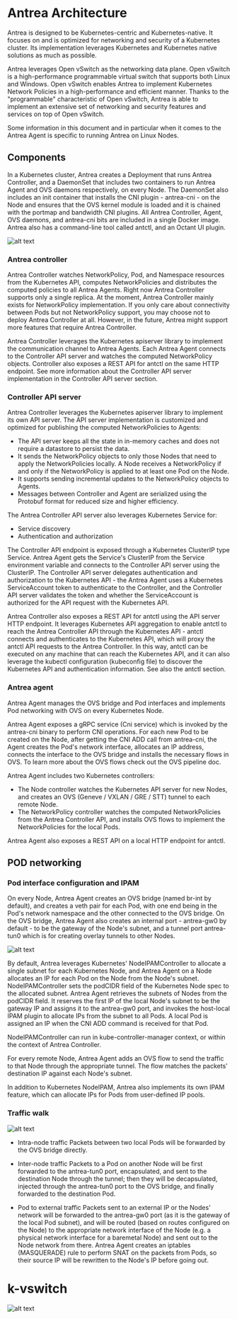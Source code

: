 # Antrea Architecture

Antrea is designed to be Kubernetes-centric and Kubernetes-native. It focuses on and is optimized for networking and security of a Kubernetes cluster. Its implementation leverages Kubernetes and Kubernetes native solutions as much as possible.

Antrea leverages Open vSwitch as the networking data plane. Open vSwitch is a high-performance programmable virtual switch that supports both Linux and Windows. Open vSwitch enables Antrea to implement Kubernetes Network Policies in a high-performance and efficient manner. Thanks to the "programmable" characteristic of Open vSwitch, Antrea is able to implement an extensive set of networking and security features and services on top of Open vSwitch.

Some information in this document and in particular when it comes to the Antrea Agent is specific to running Antrea on Linux Nodes.

## Components

In a Kubernetes cluster, Antrea creates a Deployment that runs Antrea Controller, and a DaemonSet that includes two containers to run Antrea Agent and OVS daemons respectively, on every Node. The DaemonSet also includes an init container that installs the CNI plugin - antrea-cni - on the Node and ensures that the OVS kernel module is loaded and it is chained with the portmap and bandwidth CNI plugins. All Antrea Controller, Agent, OVS daemons, and antrea-cni bits are included in a single Docker image. Antrea also has a command-line tool called antctl, and an Octant UI plugin.

![alt text](images/arch.svg)

### Antrea controller

Antrea Controller watches NetworkPolicy, Pod, and Namespace resources from the Kubernetes API, computes NetworkPolicies and distributes the computed policies to all Antrea Agents. Right now Antrea Controller supports only a single replica. At the moment, Antrea Controller mainly exists for NetworkPolicy implementation. If you only care about connectivity between Pods but not NetworkPolicy support, you may choose not to deploy Antrea Controller at all. However, in the future, Antrea might support more features that require Antrea Controller.

Antrea Controller leverages the Kubernetes apiserver library to implement the communication channel to Antrea Agents. Each Antrea Agent connects to the Controller API server and watches the computed NetworkPolicy objects. Controller also exposes a REST API for antctl on the same HTTP endpoint. See more information about the Controller API server implementation in the Controller API server section.

### Controller API server

Antrea Controller leverages the Kubernetes apiserver library to implement its own API server. The API server implementation is customized and optimized for publishing the computed NetworkPolicies to Agents:

* The API server keeps all the state in in-memory caches and does not require a datastore to persist the data.
* It sends the NetworkPolicy objects to only those Nodes that need to apply the NetworkPolicies locally. A Node receives a NetworkPolicy if and only if the NetworkPolicy is applied to at least one Pod on the Node.
* It supports sending incremental updates to the NetworkPolicy objects to Agents.
* Messages between Controller and Agent are serialized using the Protobuf format for reduced size and higher efficiency.

The Antrea Controller API server also leverages Kubernetes Service for:

* Service discovery
* Authentication and authorization

The Controller API endpoint is exposed through a Kubernetes ClusterIP type Service. Antrea Agent gets the Service's ClusterIP from the Service environment variable and connects to the Controller API server using the ClusterIP. The Controller API server delegates authentication and authorization to the Kubernetes API - the Antrea Agent uses a Kubernetes ServiceAccount token to authenticate to the Controller, and the Controller API server validates the token and whether the ServiceAccount is authorized for the API request with the Kubernetes API.

Antrea Controller also exposes a REST API for antctl using the API server HTTP endpoint. It leverages Kubernetes API aggregation to enable antctl to reach the Antrea Controller API through the Kubernetes API - antctl connects and authenticates to the Kubernetes API, which will proxy the antctl API requests to the Antrea Controller. In this way, antctl can be executed on any machine that can reach the Kubernetes API, and it can also leverage the kubectl configuration (kubeconfig file) to discover the Kubernetes API and authentication information. See also the antctl section.

### Antrea agent

Antrea Agent manages the OVS bridge and Pod interfaces and implements Pod networking with OVS on every Kubernetes Node.

Antrea Agent exposes a gRPC service (Cni service) which is invoked by the antrea-cni binary to perform CNI operations. For each new Pod to be created on the Node, after getting the CNI ADD call from antrea-cni, the Agent creates the Pod's network interface, allocates an IP address, connects the interface to the OVS bridge and installs the necessary flows in OVS. To learn more about the OVS flows check out the OVS pipeline doc.

Antrea Agent includes two Kubernetes controllers:

* The Node controller watches the Kubernetes API server for new Nodes, and creates an OVS (Geneve / VXLAN / GRE / STT) tunnel to each remote Node.
* The NetworkPolicy controller watches the computed NetworkPolicies from the Antrea Controller API, and installs OVS flows to implement the NetworkPolicies for the local Pods.

Antrea Agent also exposes a REST API on a local HTTP endpoint for antctl.

## POD networking

### Pod interface configuration and IPAM

On every Node, Antrea Agent creates an OVS bridge (named br-int by default), and creates a veth pair for each Pod, with one end being in the Pod's network namespace and the other connected to the OVS bridge. On the OVS bridge, Antrea Agent also creates an internal port - antrea-gw0 by default - to be the gateway of the Node's subnet, and a tunnel port antrea-tun0 which is for creating overlay tunnels to other Nodes.


![alt text](images/node.svg)

By default, Antrea leverages Kubernetes' NodeIPAMController to allocate a single subnet for each Kubernetes Node, and Antrea Agent on a Node allocates an IP for each Pod on the Node from the Node's subnet. NodeIPAMController sets the podCIDR field of the Kubernetes Node spec to the allocated subnet. Antrea Agent retrieves the subnets of Nodes from the podCIDR field. It reserves the first IP of the local Node's subnet to be the gateway IP and assigns it to the antrea-gw0 port, and invokes the host-local IPAM plugin to allocate IPs from the subnet to all Pods. A local Pod is assigned an IP when the CNI ADD command is received for that Pod.

NodeIPAMController can run in kube-controller-manager context, or within the context of Antrea Controller.

For every remote Node, Antrea Agent adds an OVS flow to send the traffic to that Node through the appropriate tunnel. The flow matches the packets' destination IP against each Node's subnet.

In addition to Kubernetes NodeIPAM, Antrea also implements its own IPAM feature, which can allocate IPs for Pods from user-defined IP pools.

### Traffic walk

![alt text](images/traffic_walk.svg)

* Intra-node traffic Packets between two local Pods will be forwarded by the OVS bridge directly.

* Inter-node traffic Packets to a Pod on another Node will be first forwarded to the antrea-tun0 port, encapsulated, and sent to the destination Node through the tunnel; then they will be decapsulated, injected through the antrea-tun0 port to the OVS bridge, and finally forwarded to the destination Pod.

* Pod to external traffic Packets sent to an external IP or the Nodes' network will be forwarded to the antrea-gw0 port (as it is the gateway of the local Pod subnet), and will be routed (based on routes configured on the Node) to the appropriate network interface of the Node (e.g. a physical network interface for a baremetal Node) and sent out to the Node network from there. Antrea Agent creates an iptables (MASQUERADE) rule to perform SNAT on the packets from Pods, so their source IP will be rewritten to the Node's IP before going out.

# k-vswitch

![alt text](images/kvswitch.png)
